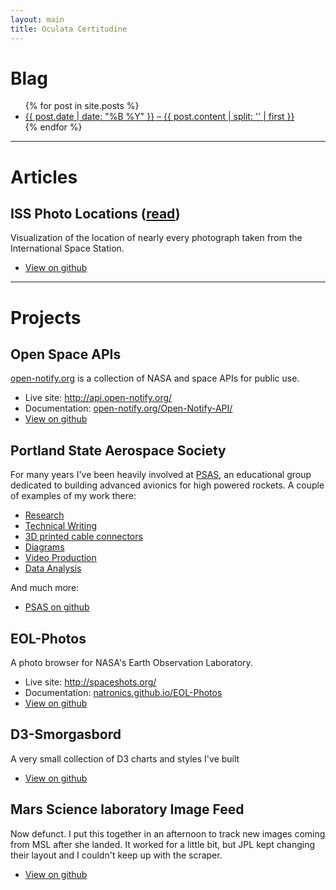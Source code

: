 ```yaml
---
layout: main
title: Oculata Certitudine
---
```


# Blag

<ul class="posts">
  {% for post in site.posts %}
    <li>
      <a href="{{ post.url }}">{{ post.date | date: "%B %Y" }} &ndash; {{ post.content | split: '</h1>' | first }}</h1></a>
    </li>
  {% endfor %}
</ul>

---


# Articles

## ISS Photo Locations ([read](/ISS-photo-locations/))

Visualization of the location of nearly every photograph taken from the International Space Station.

 - [View on github](https://github.com/natronics/ISS-photo-locations)

---


# Projects

## Open Space APIs

[open-notify.org](http://open-notify.org/) is a collection of NASA and space APIs for public use.

 - Live site: <http://api.open-notify.org/>
 - Documentation: [open-notify.org/Open-Notify-API/](http://open-notify.org/Open-Notify-API/)
 - [View on github](https://github.com/open-notify/Open-Notify-API)


## Portland State Aerospace Society

For many years I've been heavily involved at [PSAS](http://psas.pdx.edu/), an
educational group dedicated to building advanced avionics for high powered
rockets. A couple of examples of my work there:

 - [Research](http://psas.github.io/research-notebooks/)
 - [Technical Writing](https://github.com/psas/procedure-book)
 - [3D printed cable connectors](https://github.com/psas/avionics-cad/tree/master/av3/rocketnet-connector/3d)
 - [Diagrams](http://psas.pdx.edu/launch10/LV2_3_june.png)
 - [Video Production](http://www.youtube.com/watch?v=VAnPtbYMA8o)
 - [Data Analysis](http://psas.pdx.edu/lv2c_launchdata-2010-06-27/#index6h2)

And much more:

 - [PSAS on github](https://github.com/psas/)


## EOL-Photos

A photo browser for NASA's Earth Observation Laboratory.

 - Live site: <http://spaceshots.org/>
 - Documentation: [natronics.github.io/EOL-Photos](/EOL-Photos/)
 - [View on github](https://github.com/natronics/EOL-Photos)


## D3-Smorgasbord

A very small collection of D3 charts and styles I've built

 - [View on github](https://github.com/natronics/D3-Smorgasbord)


## Mars Science laboratory Image Feed

Now defunct. I put this together in an afternoon to track new images coming from
MSL after she landed. It worked for a little bit, but JPL kept changing their
layout and I couldn't keep up with the scraper.

 - [View on github](https://github.com/natronics/MSL-Feed)
